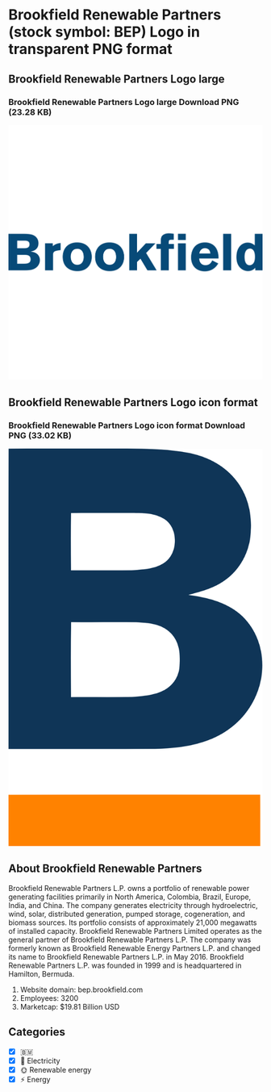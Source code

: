 # Brookfield Renewable Partners (stock symbol: BEP) Logo in transparent PNG format

## Brookfield Renewable Partners Logo large

### Brookfield Renewable Partners Logo large Download PNG (23.28 KB)

![Brookfield Renewable Partners Logo large Download PNG (23.28 KB)](/img/orig/BEP_BIG-9996ba74.png)

## Brookfield Renewable Partners Logo icon format

### Brookfield Renewable Partners Logo icon format Download PNG (33.02 KB)

![Brookfield Renewable Partners Logo icon format Download PNG (33.02 KB)](/img/orig/BEP-edf582b8.png)

## About Brookfield Renewable Partners

Brookfield Renewable Partners L.P. owns a portfolio of renewable power generating facilities primarily in North America, Colombia, Brazil, Europe, India, and China. The company generates electricity through hydroelectric, wind, solar, distributed generation, pumped storage, cogeneration, and biomass sources. Its portfolio consists of approximately 21,000 megawatts of installed capacity. Brookfield Renewable Partners Limited operates as the general partner of Brookfield Renewable Partners L.P. The company was formerly known as Brookfield Renewable Energy Partners L.P. and changed its name to Brookfield Renewable Partners L.P. in May 2016. Brookfield Renewable Partners L.P. was founded in 1999 and is headquartered in Hamilton, Bermuda.

1. Website domain: bep.brookfield.com
2. Employees: 3200
3. Marketcap: $19.81 Billion USD


## Categories
- [x] 🇧🇲
- [x] 🔋 Electricity
- [x] 🌞 Renewable energy
- [x] ⚡ Energy
